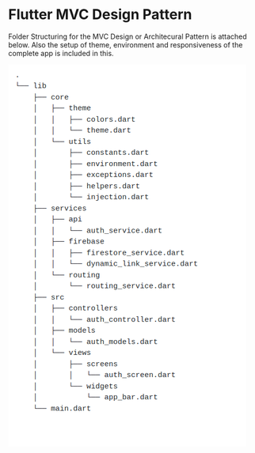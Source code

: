 # Flutter MVC Design Pattern

Folder Structuring for the MVC Design or Architecural Pattern is attached below. Also the setup of theme, environment and responsiveness of the complete app is included in this.

![alt text](mvc_folder_structuring.png)


